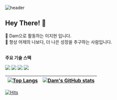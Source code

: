 ![header](https://capsule-render.vercel.app/api?type=waving&color=gradient&height=200&section=header&text=Dam&fontSize=50&fontColor=ffffff&animation=fadeIn)

## Hey There! 👋

🐹 Dam으로 활동하는 이지현 입니다. <br/>
🐹 항상 어제의 나보다, 더 나은 성장을 추구하는 사람입니다.<br/>
<br/>

**주요 기술 스택**

<p>
<img src="https://img.shields.io/badge/Javascript-F7DF1E?style=round-square&logo=javascript&logoColor=white"/>
<img src="https://img.shields.io/badge/Typescript-3178C6?style=round-square&logo=Typescript&logoColor=white"/>
<img src="https://img.shields.io/badge/React-61DAFB?style=round-square&logo=React&logoColor=black"/>
<img src="https://img.shields.io/badge/Next.js-black?style=round-square&logo=Next.js&logoColor=white"/>
</p>



| [![Top Langs](https://github-readme-stats.vercel.app/api/top-langs/?username=j2h30728&layout=compact)](https://github.com/anuraghazra/github-readme-stats) | [![Dam's GitHub stats](https://github-readme-stats.vercel.app/api?username=j2h30728&show_icons=true)](https://github.com/anuraghazra/github-readme-stats) |
| ---------------------------------------------------------------------------------------------------------------------------------------------------------- | --------------------------------------------------------------------------------------------------------------------------------------------------------- |

[![Hits](https://hits.seeyoufarm.com/api/count/incr/badge.svg?url=https%3A%2F%2Fgithub.com%2Fj2h30728%2Fhit-counter&count_bg=%2351E4CF&title_bg=%23ACACAC&icon=&icon_color=%23E7E7E7&title=hits&edge_flat=false)](https://hits.seeyoufarm.com)
